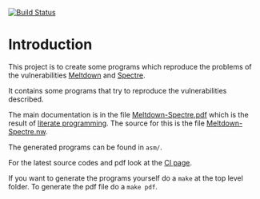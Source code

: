 [![Build Status](https://ci.sw4j.net/jenkins/buildStatus/icon?job=Assembly/Multi%20Meltdown/master)](https://ci.sw4j.net/jenkins/job/Assembly/job/Multi%20Meltdown/job/master/)

# Introduction

This project is to create some programs which reproduce the problems of the vulnerabilities
[Meltdown](https://meltdownattack.com/) and [Spectre](https://spectreattack.com/).

It contains some programs that try to reproduce the vulnerabilities described.

The main documentation is in the file
[Meltdown-Spectre.pdf](https://github.com/uweplonus/meltdown/blob/master/Meltdown-Spectre.pdf) which is the result of
[literate programming](https://en.wikipedia.org/wiki/Literate_programming). The source for this is the file
[Meltdown-Spectre.nw](https://github.com/uweplonus/meltdown/blob/master/Meltdown-Spectre.nw).

The generated programs can be found in `asm/`.

For the latest source codes and pdf look at the
[CI page](https://ci.sw4j.net/jenkins/job/Assembly/job/Multi%20Meltdown/job/master/).

If you want to generate the programs yourself do a `make` at the top level folder. To generate the pdf file do a
`make pdf`.
